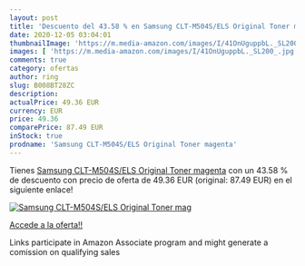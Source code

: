 ```yaml
---
layout: post
title: 'Descuento del 43.58 % en Samsung CLT-M504S/ELS Original Toner mag'
date: 2020-12-05 03:04:01
thumbnailImage: 'https://m.media-amazon.com/images/I/41OnUguppbL._SL200_.jpg'
images: [ 'https://m.media-amazon.com/images/I/41OnUguppbL._SL200_.jpg' ]
comments: true
category: ofertas
author: ring
slug: B008BT28ZC
description:
actualPrice: 49.36 EUR
currency: EUR
price: 49.36
comparePrice: 87.49 EUR
inStock: true
prodname: 'Samsung CLT-M504S/ELS Original Toner magenta'
---
```


Tienes [Samsung CLT-M504S/ELS Original Toner magenta](https://www.amazon.de/dp/B008BT28ZC/?tag=tolees0ca-21) con un 43.58 % de descuento con precio de oferta de 49.36 EUR (original: 87.49 EUR) en el siguiente enlace!

[![Samsung CLT-M504S/ELS Original Toner mag](https://m.media-amazon.com/images/I/41OnUguppbL._SL200_.jpg)](https://www.amazon.de/dp/B008BT28ZC/?tag=tolees0ca-21)

[Accede a la oferta!!](https://www.amazon.de/dp/B008BT28ZC/?tag=tolees0ca-21)

Links participate in Amazon Associate program and might generate a comission on qualifying sales


